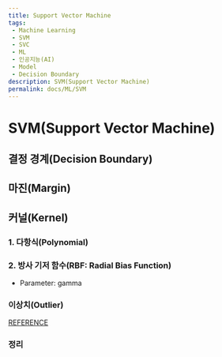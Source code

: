 ```yaml
---
title: Support Vector Machine
tags: 
 - Machine Learning
 - SVM
 - SVC
 - ML
 - 인공지능(AI)
 - Model
 - Decision Boundary
description: SVM(Support Vector Machine)
permalink: docs/ML/SVM
---
```


# SVM(Support Vector Machine)

## 결정 경계(Decision Boundary)

## 마진(Margin)

## 커널(Kernel)

### 1. 다항식(Polynomial)

### 2. 방사 기저 함수(RBF: Radial Bias Function)

- Parameter: gamma

### 이상치(Outlier)

[REFERENCE](https://hleecaster.com/ml-svm-concept/)

### 정리